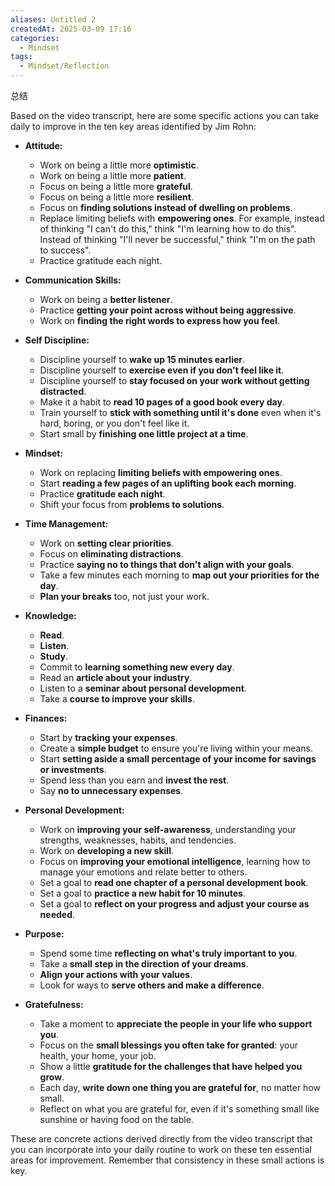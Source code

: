 ```yaml
---
aliases: Untitled 2
createdAt: 2025-03-09 17:16
categories:
  - Mindset
tags:
  - Mindset/Reflection
---
```


总结

<!--more-->
Based on the video transcript, here are some specific actions you can take daily to improve in the ten key areas identified by Jim Rohn:

- **Attitude:**
    
    - Work on being a little more **optimistic**.
    - Work on being a little more **patient**.
    - Focus on being a little more **grateful**.
    - Focus on being a little more **resilient**.
    - Focus on **finding solutions instead of dwelling on problems**.
    - Replace limiting beliefs with **empowering ones**. For example, instead of thinking "I can't do this," think "I'm learning how to do this". Instead of thinking "I'll never be successful," think "I'm on the path to success".
    - Practice gratitude each night.
- **Communication Skills:**
    
    - Work on being a **better listener**.
    - Practice **getting your point across without being aggressive**.
    - Work on **finding the right words to express how you feel**.
- **Self Discipline:**
    
    - Discipline yourself to **wake up 15 minutes earlier**.
    - Discipline yourself to **exercise even if you don't feel like it**.
    - Discipline yourself to **stay focused on your work without getting distracted**.
    - Make it a habit to **read 10 pages of a good book every day**.
    - Train yourself to **stick with something until it's done** even when it's hard, boring, or you don't feel like it.
    - Start small by **finishing one little project at a time**.
- **Mindset:**
    
    - Work on replacing **limiting beliefs with empowering ones**.
    - Start **reading a few pages of an uplifting book each morning**.
    - Practice **gratitude each night**.
    - Shift your focus from **problems to solutions**.
- **Time Management:**
    
    - Work on **setting clear priorities**.
    - Focus on **eliminating distractions**.
    - Practice **saying no to things that don't align with your goals**.
    - Take a few minutes each morning to **map out your priorities for the day**.
    - **Plan your breaks** too, not just your work.
- **Knowledge:**
    
    - **Read**.
    - **Listen**.
    - **Study**.
    - Commit to **learning something new every day**.
    - Read an **article about your industry**.
    - Listen to a **seminar about personal development**.
    - Take a **course to improve your skills**.
- **Finances:**
    
    - Start by **tracking your expenses**.
    - Create a **simple budget** to ensure you're living within your means.
    - Start **setting aside a small percentage of your income for savings or investments**.
    - Spend less than you earn and **invest the rest**.
    - Say **no to unnecessary expenses**.
- **Personal Development:**
    
    - Work on **improving your self-awareness**, understanding your strengths, weaknesses, habits, and tendencies.
    - Work on **developing a new skill**.
    - Focus on **improving your emotional intelligence**, learning how to manage your emotions and relate better to others.
    - Set a goal to **read one chapter of a personal development book**.
    - Set a goal to **practice a new habit for 10 minutes**.
    - Set a goal to **reflect on your progress and adjust your course as needed**.
- **Purpose:**
    
    - Spend some time **reflecting on what's truly important to you**.
    - Take a **small step in the direction of your dreams**.
    - **Align your actions with your values**.
    - Look for ways to **serve others and make a difference**.
- **Gratefulness:**
    
    - Take a moment to **appreciate the people in your life who support you**.
    - Focus on the **small blessings you often take for granted**: your health, your home, your job.
    - Show a little **gratitude for the challenges that have helped you grow**.
    - Each day, **write down one thing you are grateful for**, no matter how small.
    - Reflect on what you are grateful for, even if it's something small like sunshine or having food on the table.

These are concrete actions derived directly from the video transcript that you can incorporate into your daily routine to work on these ten essential areas for improvement. Remember that consistency in these small actions is key.